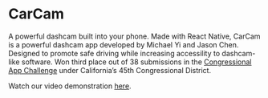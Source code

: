 # CarCam

A powerful dashcam built into your phone. Made with React Native, CarCam is a powerful dashcam app developed by Michael Yi and Jason Chen. Designed to promote safe driving while increasing accessility to dashcam-like software. Won third place out of 38 submissions in the [Congressional App Challenge](https://www.congressionalappchallenge.us/) under California’s 45th Congressional District.

Watch our video demonstration [here](https://www.youtube.com/watch?v=oFE0Inj-pr8).
